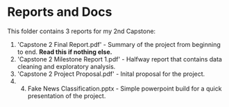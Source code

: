 # Reports and Docs

This folder contains 3 reports for my 2nd Capstone:

1. 'Capstone 2 Final Report.pdf' - Summary of the project from beginning to end. **Read this if nothing else.**
2. 'Capstone 2 Milestone Report 1.pdf' - Halfway report that contains data cleaning and exploratory analysis.
3. 'Capstone 2 Project Proposal.pdf' - Inital proposal for the project.
4. 4. Fake News Classification.pptx - Simple powerpoint build for a quick presentation of the project.
